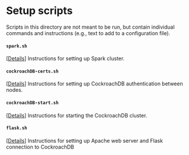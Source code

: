 # Setup scripts

Scripts in this directory are not meant to be run, but contain individual commands and instructions (e.g., text to add to a configuration file).


#### `spark.sh` 
[[Details](https://github.com/bzambri/GCLAP/wiki/Setting-up:-Spark-cluster)] Instructions for setting up Spark cluster.


#### `cockroachDB-certs.sh` 
[[Details](https://github.com/bzambri/GCLAP/wiki/Setting-up:-CockroachDB)] Instructions for setting up CockroachDB authentication between nodes. 

#### `cockroachDB-start.sh` 
[[Details](https://github.com/bzambri/GCLAP/wiki/Setting-up:-CockroachDB)] Instructions for starting the CockroachDB cluster.


#### `flask.sh` 
[[Details](https://github.com/bzambri/GCLAP/wiki/Setting-Up:-Flask)] Instructions for setting up Apache web server and Flask connection to CockroachDB


